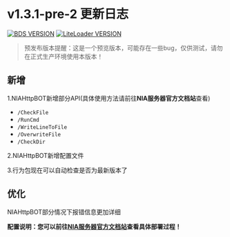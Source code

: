 # v1.3.1-pre-2 更新日志

[![BDS VERSION](https://img.shields.io/badge/BDS-1.20.10.02-green?style=for-the-badge&logo=appveyor)](https://www.minecraft.net/en-us/download/server/bedrock)
[![LiteLoader VERSION](https://img.shields.io/badge/LiteLoader-2.14.1-green?style=for-the-badge&logo=appveyor)](https://github.com/LiteLDev/LiteLoaderBDS/releases/)

> 预发布版本提醒：这是一个预览版本，可能存在一些bug，仅供测试，请勿在正式生产环境使用本版本！

## 新增

1.NIAHttpBOT新增部分API(具体使用方法请前往**NIA服务器官方文档站**查看)

- `/CheckFile`
- `/RunCmd`
- `/WriteLineToFile`
- `/OverwriteFile`
- `/CheckDir`

2.NIAHttpBOT新增配置文件

3.行为包现在可以自动检查是否为最新版本了

## 优化

NIAHttpBOT部分情况下报错信息更加详细

**配置说明：您可以前往[NIA服务器官方文档站](https://docs.mcnia.top/zh-CN/deploy.html)查看具体部署过程！**


